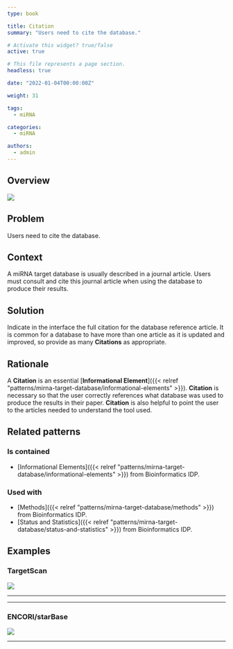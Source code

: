 ```yaml
---
type: book

title: Citation
summary: "Users need to cite the database."

# Activate this widget? true/false
active: true

# This file represents a page section.
headless: true

date: "2022-01-04T00:00:00Z"

weight: 31

tags:
  - miRNA

categories:
  - miRNA

authors:
  - admin
---
```


## Overview

![](citation.png)

## Problem

Users need to cite the database.

## Context

A miRNA target database is usually described in a journal article. Users must consult and cite this journal article when using the database to produce their results.


## Solution

Indicate in the interface the full citation for the database reference article. It is common for a database to have more than one article as it is updated and improved, so provide as many **Citations** as appropriate.


## Rationale

A **Citation** is an essential [**Informational Element**]({{< relref "patterns/mirna-target-database/informational-elements" >}}). **Citation** is necessary so that the user correctly references what database was used to produce the results in their paper. **Citation** is also helpful to point the user to the articles needed to understand the tool used.

## Related patterns

### Is contained

- [Informational Elements]({{< relref "patterns/mirna-target-database/informational-elements" >}}) from Bioinformatics IDP.

### Used with

- [Methods]({{< relref "patterns/mirna-target-database/methods" >}}) from Bioinformatics IDP.
- [Status and Statistics]({{< relref "patterns/mirna-target-database/status-and-statistics" >}}) from Bioinformatics IDP.

## Examples

### TargetScan

![](target_scan_citation.png)

---
---

### ENCORI/starBase

![](encori_citation.png)

---